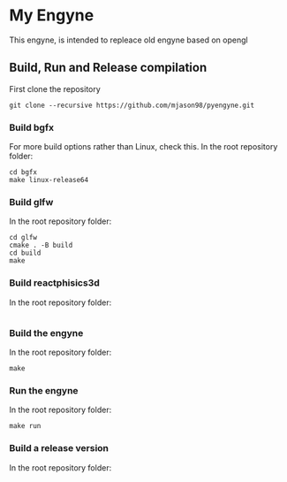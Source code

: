 # My Engyne

This engyne, is intended to repleace old engyne based on opengl

## Build, Run and Release compilation
First clone the repository
```shell
git clone --recursive https://github.com/mjason98/pyengyne.git
```
### Build bgfx
For more build options rather than Linux, check this.
In the root repository folder:
```shell
cd bgfx
make linux-release64
```
### Build glfw
In the root repository folder:
```
cd glfw
cmake . -B build
cd build
make 
```
### Build reactphisics3d
In the root repository folder:
```
```

### Build the engyne
In the root repository folder:
```shell
make 
```

### Run the engyne
In the root repository folder:
```shell
make run
```

### Build a release version
In the root repository folder:
```shell
```